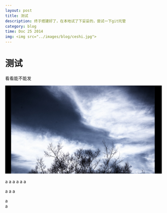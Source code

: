```yaml
---
layout: post
title: 测试
description: 终于搭建好了，在本地试了下妥妥的，尝试一下git托管
category: blog
time: Doc 25 2014
img: <img src="../images/blog/ceshi.jpg">
---
```


# 测试 #
看看能不能发

<img src="../images/blog/ceshi.jpg">




















a a a a a a 

a a a 



a 
</br>
a 